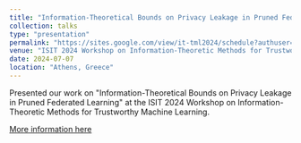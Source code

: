 ```yaml
---
title: "Information-Theoretical Bounds on Privacy Leakage in Pruned Federated Learning"
collection: talks
type: "presentation"
permalink: "https://sites.google.com/view/it-tml2024/schedule?authuser=0"
venue: "ISIT 2024 Workshop on Information-Theoretic Methods for Trustworthy Machine Learning"
date: 2024-07-07
location: "Athens, Greece"
---
```


Presented our work on "Information-Theoretical Bounds on Privacy Leakage in Pruned Federated Learning" at the ISIT 2024 Workshop on Information-Theoretic Methods for Trustworthy Machine Learning.

[More information here](https://sites.google.com/view/it-tml2024/schedule?authuser=0)